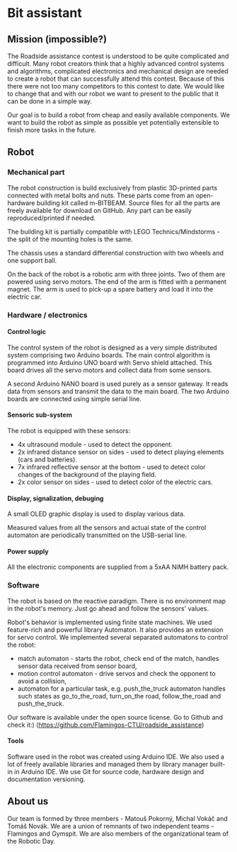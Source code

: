 # Bit assistant

## Mission (impossible?)

The Roadside assistance contest is understood to be quite complicated and difficult.
Many robot creators think that a highly advanced control systems and algorithms, complicated electronics and mechanical design are needed to create a robot that can successfully attend this contest. Because of this there were not too many competitors to this contest to date.
We would like to change that and with our robot we want to present to the public that it can be done in a simple way.

Our goal is to build a robot from cheap and easily available components.
We want to build the robot as simple as possible yet potentially extensible to finish more tasks in the future.

## Robot

### Mechanical part

The robot construction is build exclusively from plastic 3D-printed parts connected with metal bolts and nuts.
These parts come from an open-hardware building kit called m-BITBEAM.
Source files for all the parts are freely available for download on GitHub.
Any part can be easily reproduced/printed if needed.

The building kit is partially compatible with LEGO Technics/Mindstorms - the split of the mounting holes is the same.

The chassis uses a standard differential construction with two wheels and one support ball.

On the back of the robot is a robotic arm with three joints. Two of them are powered using servo motors. The end of the arm is fitted with a permanent magnet.
The arm is used to pick-up a spare battery and load it into the electric car.

### Hardware / electronics

#### Control logic

The control system of the robot is designed as a very simple distributed system comprising two Arduino boards.
The main control algorithm is programmed into Arduino UNO board with Servo shield attached.
This board drives all the servo motors and collect data from some sensors.

A second Arduino NANO board is used purely as a sensor gateway. It reads data from sensors and transmit the data to the main board.
The two Arduino boards are connected using simple serial line.

#### Sensoric sub-system

The robot is equipped with these sensors:
- 4x ultrasound module - used to detect the opponent.
- 2x infrared distance sensor on sides - used to detect playing elements (cars and batteries).
- 7x infrared reflective sensor at the bottom - used to detect color changes of the background of the playing field.
- 2x color sensor on sides - used to detect color of the electric cars.

#### Display, signalization, debuging

A small OLED graphic display is used to display various data.

Measured values from all the sensors and actual state of the control automaton are periodically transmitted on the USB-serial line.

#### Power supply

All the electronic components are supplied from a 5xAA NiMH battery pack.

### Software

The robot is based on the reactive paradigm. There is no environment map in the robot's memory. Just go ahead and follow the sensors' values.

Robot's behavior is implemented using finite state machines. We used feature-rich and powerful library Automaton. It also provides an extension for servo control. We implemented several separated automatons to control the robot:
* match automaton - starts the robot, check end of the match, handles sensor data received from sensor board,
* motion control automaton - drive servos and check the opponent to avoid a collision,
* automaton for a particular task, e.g. push_the_truck automaton handles such states as go_to_the_road, turn_on_the road, follow_the_road and push_the_truck.

Our software is available under the open source license. Go to Github and check it:) (https://github.com/Flamingos-CTU/roadside_assistance)

#### Tools

Software used in the robot was created using Arduino IDE. We also used a lot of freely available libraries and managed them by library manager built-in in Arduino IDE. We use Git for source code, hardware design and documentation versioning.

## About us

Our team is formed by three members - Matouš Pokorný, Michal Vokáč and Tomáš Novák.
We are a union of remnants of two independent teams - Flamingos and Gymspit.
We are also members of the organizational team of the Robotic Day.
